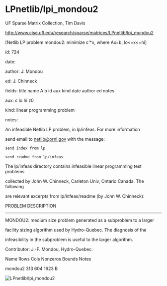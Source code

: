 # LPnetlib/lpi_mondou2

 UF Sparse Matrix Collection, Tim Davis

 http://www.cise.ufl.edu/research/sparse/matrices/LPnetlib/lpi_mondou2

 [Netlib LP problem mondou2: minimize c'*x, where Ax=b, lo<=x<=hi]

 id: 724

 date: 

 author: J. Mondou

 ed: J. Chinneck

 fields: title name A b id aux kind date author ed notes

 aux: c lo hi z0

 kind: linear programming problem

 notes:

 An infeasible Netlib LP problem, in lp/infeas.  For more information        

 send email to netlib@ornl.gov with the message:                             

                                                                             

 	send index from lp                                                         

 	send readme from lp/infeas                                                 

                                                                             

 The lp/infeas directory contains infeasible linear programming test problems

 collected by John W. Chinneck, Carleton Univ, Ontario Canada.  The following

 are relevant excerpts from lp/infeas/readme (by John W. Chinneck):          

                                                                             

 PROBLEM DESCRIPTION                                                         

 -------------------                                                         

                                                                             

 MONDOU2:  medium size problem generated as a subproblem to a larger         

 facility sizing algorithm used by Hydro-Quebec.  The diagnosis of the       

 infeasibility in the subproblem is useful to the larger algorithm.          

 Contributor:  J.-F.  Mondou, Hydro-Quebec.                                  

                                                                             

 Name       Rows   Cols   Nonzeros Bounds      Notes                         

 mondou2     313    604     1623   B                                         

                                                                             

![LPnetlib/lpi_mondou2](http://yifanhu.net/GALLERY/GRAPHS/GIF_SMALL/LPnetlib@lpi_mondou2.gif)
